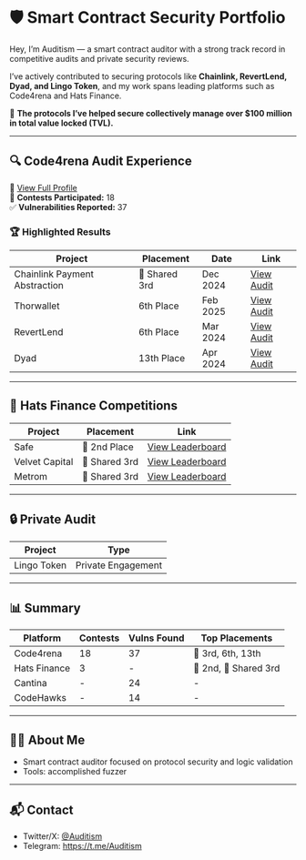 # 🛡️ Smart Contract Security Portfolio

Hey, I’m Auditism — a smart contract auditor with a strong track record in competitive audits and private security reviews.

I’ve actively contributed to securing protocols like **Chainlink, RevertLend, Dyad, and Lingo Token**, and my work spans leading platforms such as Code4rena and Hats Finance.

🔐 **The protocols I’ve helped secure collectively manage over $100 million in total value locked (TVL).**

---

## 🔍 Code4rena Audit Experience

📎 [View Full Profile](https://code4rena.com/@Giorgio)  
🧠 **Contests Participated:** 18  
✅ **Vulnerabilities Reported:** 37  

### 🏆 Highlighted Results

| Project                          | Placement        | Date       | Link                                                                 |
|----------------------------------|------------------|------------|----------------------------------------------------------------------|
| Chainlink Payment Abstraction    | 🥉 Shared 3rd     | Dec 2024   | [View Audit](https://code4rena.com/audits/2024-12-chainlink-payment-abstraction) |
| Thorwallet                       | 6th Place        | Feb 2025   | [View Audit](https://code4rena.com/audits/2025-02-thorwallet)       |
| RevertLend                       | 6th Place        | Mar 2024   | [View Audit](https://code4rena.com/audits/2024-03-revert-lend)      |
| Dyad                             | 13th Place       | Apr 2024   | [View Audit](https://code4rena.com/audits/2024-04-dyad)             |

---

## 🎯 Hats Finance Competitions

| Project         | Placement        | Link                                                                 |
|------------------|------------------|----------------------------------------------------------------------|
| Safe             | 🥈 2nd Place      | [View Leaderboard](https://app.hats.finance/audit-competitions/safe-0x2909fdefd24a1ced675cb1444918fa766d76bdac/leaderboard) |
| Velvet Capital   | 🥉 Shared 3rd     | [View Leaderboard](https://app.hats.finance/audit-competitions/velvet-capital-0x0bb0c08fd9eeaf190064f4c66f11d18182961f77/leaderboard) |
| Metrom           | 🥉 Shared 3rd     | [View Leaderboard](https://app.hats.finance/audit-competitions/metrom-0xfdfc6d4ac5807d7460da20a3a1c0c84ef2b9c5a2/leaderboard) |

---

## 🔒 Private Audit

| Project     | Type               |
|-------------|--------------------|
| Lingo Token | Private Engagement |

---

## 📊 Summary

| Platform       | Contests | Vulns Found | Top Placements         |
|----------------|----------|-------------|-------------------------|
| Code4rena      | 18       | 37          | 🥉 3rd, 6th, 13th       |
| Hats Finance   | 3        | -           | 🥈 2nd, 🥉 Shared 3rd    |
| Cantina        | -        | 24          | -                       |
| CodeHawks      | -        | 14          | -                       |

---

## 👨‍💻 About Me

- Smart contract auditor focused on protocol security and logic validation  
- Tools: accomplished fuzzer
---

## 📬 Contact

- Twitter/X: [@Auditism](https://x.com/0xAuditism) 
- Telegram: https://t.me/Auditism
